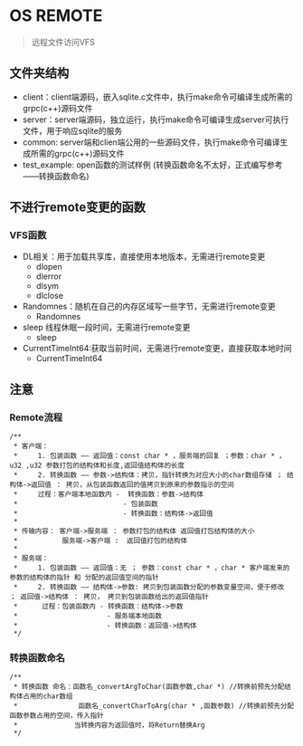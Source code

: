 # OS REMOTE

> 远程文件访问VFS

## 文件夹结构
+ client：client端源码，嵌入sqlite.c文件中，执行make命令可编译生成所需的grpc(c++)源码文件
+ server：server端源码，独立运行，执行make命令可编译生成server可执行文件，用于响应sqlite的服务
+ common: server端和clien端公用的一些源码文件，执行make命令可编译生成所需的grpc(c++)源码文件
+ test_example: open函数的测试样例 (转换函数命名不太好，正式编写参考——转换函数命名)

## 不进行remote变更的函数
### VFS函数 
+ DL相关：用于加载共享库，直接使用本地版本，无需进行remote变更                 
  + dlopen
  + dlerror
  + dlsym
  + dlclose
+ Randomnes：随机在自己的内存区域写一些字节，无需进行remote变更
  + Randomnes
+ sleep 线程休眠一段时间，无需进行remote变更
  + sleep
+ CurrentTimeInt64:获取当前时间，无需进行remote变更，直接获取本地时间
  + CurrentTimeInt64

## 注意

### Remote流程
```
/**
 * 客户端：
 *     1. 包装函数 —— 返回值：const char * ，服务端的回复 ；参数：char * ，u32 ,u32 参数打包的结构体和长度,返回值结构体的长度
 *     2. 转换函数 —— 参数->结构体：拷贝，指针转换为对应大小的char数组存储 ； 结构体->返回值 ： 拷贝，从包装函数返回的值拷贝到原来的参数指示的空间
 *     过程：客户端本地函数内 -  转换函数：参数->结构体
 *                          - 包装函数
 *                          - 转换函数：结构体->返回值
 * 
 * 传输内容： 客户端->服务端 ： 参数打包的结构体 返回值打包结构体的大小
 *           服务端->客户端 :  返回值打包的结构体
 * 
 * 服务端：
 *     1. 包装函数 —— 返回值：无 ； 参数：const char * ，char * 客户端发来的参数的结构体的指针 和 分配的返回值空间的指针
 *     2. 转换函数 —— 结构体->参数: 拷贝到包装函数分配的参数变量空间，便于修改 ； 返回值->结构体 ： 拷贝， 拷贝到包装函数给出的返回值指针
 *      过程：包装函数内 - 转换函数：结构体->参数
 *                      - 服务端本地函数
 *                      - 转换函数：返回值->结构体
 */
```
### 转换函数命名
```
/**
 * 转换函数 命名：函数名_convertArgToChar(函数参数,char *) //转换前预先分配结构体占用的char数组
 *               函数名_convertCharToArg(char * ,函数参数) //转换前预先分配函数参数占用的空间，传入指针
 *              当转换内容为返回值时，将Return替换Arg
 */
 ```
